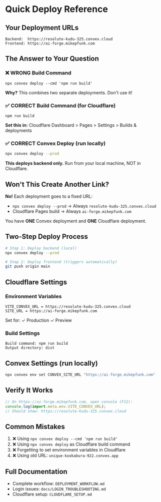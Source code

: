 # Quick Deploy Reference

## Your Deployment URLs

```
Backend:  https://resolute-kudu-325.convex.cloud
Frontend: https://ai-forge.mikepfunk.com
```

## The Answer to Your Question

### ❌ WRONG Build Command
```
npx convex deploy --cmd 'npm run build'
```
**Why?** This combines two separate deployments. Don't use it!

### ✅ CORRECT Build Command (for Cloudflare)
```
npm run build
```
**Set this in:** Cloudflare Dashboard > Pages > Settings > Builds & deployments

### ✅ CORRECT Convex Deploy (run locally)
```bash
npx convex deploy --prod
```
**This deploys backend only.** Run from your local machine, NOT in Cloudflare.

## Won't This Create Another Link?

**No!** Each deployment goes to a fixed URL:

- `npx convex deploy --prod` → Always `resolute-kudu-325.convex.cloud`
- Cloudflare Pages build → Always `ai-forge.mikepfunk.com`

You have **ONE** Convex deployment and **ONE** Cloudflare deployment.

## Two-Step Deploy Process

```bash
# Step 1: Deploy backend (local)
npx convex deploy --prod

# Step 2: Deploy frontend (triggers automatically)
git push origin main
```

## Cloudflare Settings

### Environment Variables
```
VITE_CONVEX_URL = https://resolute-kudu-325.convex.cloud
SITE_URL = https://ai-forge.mikepfunk.com
```
Set for: ✓ Production ✓ Preview

### Build Settings
```
Build command: npm run build
Output directory: dist
```

## Convex Settings (run locally)

```bash
npx convex env set CONVEX_SITE_URL "https://ai-forge.mikepfunk.com"
```

## Verify It Works

```javascript
// On https://ai-forge.mikepfunk.com, open console (F12):
console.log(import.meta.env.VITE_CONVEX_URL);
// Should show: https://resolute-kudu-325.convex.cloud
```

## Common Mistakes

1. ❌ Using `npx convex deploy --cmd 'npm run build'`
2. ❌ Using `npx convex deploy` as Cloudflare build command
3. ❌ Forgetting to set environment variables in Cloudflare
4. ❌ Using old URL: `unique-kookabura-922.convex.app`

## Full Documentation

- Complete workflow: `DEPLOYMENT_WORKFLOW.md`
- Login issues: `docs/LOGIN_TROUBLESHOOTING.md`
- Cloudflare setup: `CLOUDFLARE_SETUP.md`

